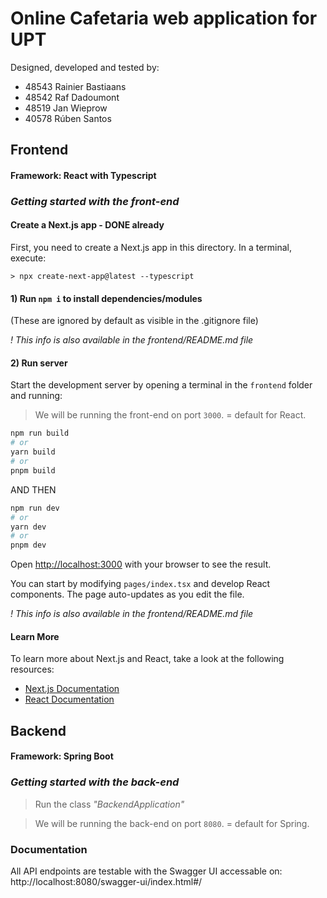 # Online Cafetaria web application for UPT
Designed, developed and tested by:
- 48543 Rainier Bastiaans
- 48542 Raf Dadoumont
- 48519 Jan Wieprow
- 40578 Rúben Santos

## Frontend 
#### Framework: React with Typescript
### *Getting started with the front-end*
#### Create a Next.js app - DONE already

First, you need to create a Next.js app in this directory. In a terminal, execute:

```console
> npx create-next-app@latest --typescript
```

#### 1) Run `npm i` to install dependencies/modules
(These are ignored by default as visible in the .gitignore file)

*! This info is also available in the frontend/README.md file*

#### 2) Run server
Start the development server by opening a terminal in the `frontend` folder and running:

> We will be running the front-end on port `3000`. = default for React.

```bash
npm run build 
# or
yarn build
# or
pnpm build
```

AND THEN

```bash
npm run dev
# or
yarn dev
# or
pnpm dev
```

Open [http://localhost:3000](http://localhost:3000) with your browser to see the result.

You can start by modifying `pages/index.tsx` and develop React components. 
The page auto-updates as you edit the file.

*! This info is also available in the frontend/README.md file*

#### Learn More

To learn more about Next.js and React, take a look at the following resources:

-   [Next.js Documentation](https://nextjs.org/docs)
-   [React Documentation](https://reactjs.org/docs/getting-started.html)

## Backend 
#### Framework: Spring Boot

### *Getting started with the back-end*
> Run the class *"BackendApplication"*

> We will be running the back-end on port `8080`. = default for Spring.


### Documentation
All API endpoints are testable with the Swagger UI accessable on:
http://localhost:8080/swagger-ui/index.html#/
